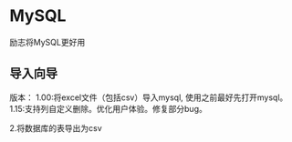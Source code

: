 # MySQL
励志将MySQL更好用<br>
## 导入向导 <br>
版本：
1.00:将excel文件（包括csv）导入mysql, 使用之前最好先打开mysql。 <br>
1.15:支持列自定义删除。优化用户体验。修复部分bug。 <br>

2.将数据库的表导出为csv<br>

